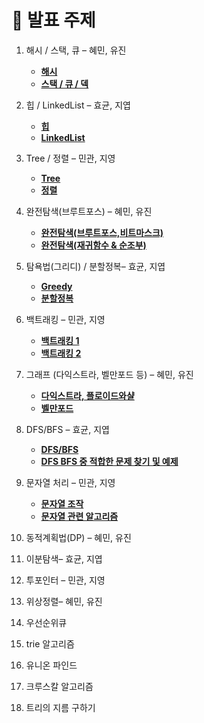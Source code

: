 # 📌 발표 주제
1. 해시 / 스택, 큐 – 혜민, 유진
    - [**해시**](<https://github.com/ssafycodingstudy/docs/blob/main/%E1%84%92%E1%85%A2%E1%84%89%E1%85%B5%20%E1%84%8C%E1%85%A5%E1%86%BC%E1%84%85%E1%85%B5.md>)
    - [**스택 / 큐 / 덱**](<https://github.com/ssafycodingstudy/docs/blob/main/Stack-Queue-Deque/Stack%20Queue%20Deque.md>)

2. 힙 / LinkedList – 효균, 지엽
    - [**힙**](<https://github.com/ssafycodingstudy/docs/blob/main/Heap.md>)
    - [**LinkedList**](<https://github.com/ssafycodingstudy/docs/blob/main/%EC%97%B0%EA%B2%B0%EB%A6%AC%EC%8A%A4%ED%8A%B8.md>)    

3. Tree / 정렬 – 민관, 지영
    - [**Tree**](<https://github.com/ssafycodingstudy/docs/blob/main/Tree.md>)
    - [**정렬**](<https://github.com/ssafycodingstudy/docs/blob/main/%EC%A0%95%EB%A0%AC%20%EC%95%8C%EA%B3%A0%EB%A6%AC%EC%A6%98.md>)

4. 완전탐색(브루트포스) – 혜민, 유진
    - [**완전탐색(브루트포스,비트마스크)**](<https://github.com/ssafycodingstudy/docs/blob/main/%E1%84%8B%E1%85%AA%E1%86%AB%E1%84%8C%E1%85%A5%E1%86%AB%E1%84%90%E1%85%A1%E1%86%B7%E1%84%89%E1%85%A2%E1%86%A8(%E1%84%87%E1%85%B3%E1%84%85%E1%85%AE%E1%84%90%E1%85%B3%E1%84%91%E1%85%A9%E1%84%89%E1%85%B3%2C%E1%84%87%E1%85%B5%E1%84%90%E1%85%B3%E1%84%86%E1%85%A1%E1%84%89%E1%85%B3%E1%84%8F%E1%85%B3).md>)
    - [**완전탐색(재귀함수 & 순조부)**](<https://github.com/ssafycodingstudy/docs/blob/main/%E1%84%8B%E1%85%AA%E1%86%AB%E1%84%8C%E1%85%A5%E1%86%AB%E1%84%90%E1%85%A1%E1%86%B7%E1%84%89%E1%85%A2%E1%86%A8(%E1%84%8C%E1%85%A2%E1%84%80%E1%85%B1%E1%84%92%E1%85%A1%E1%86%B7%E1%84%89%E1%85%AE%20%26%20%E1%84%89%E1%85%AE%E1%86%AB%E1%84%8C%E1%85%A9%E1%84%87%E1%85%AE).md>)

5. 탐욕법(그리디) / 분할정복– 효균, 지엽
    - [**Greedy**](<https://github.com/ssafycodingstudy/docs/blob/main/Greedy.md>)
    - [**분할정복**](<https://github.com/ssafycodingstudy/docs/blob/main/%EB%B6%84%ED%95%A0%EC%A0%95%EB%B3%B5%EB%B2%95.md>)

6. 백트래킹 – 민관, 지영
    - [**백트래킹 1**](<https://github.com/ssafycodingstudy/docs/blob/main/%EB%B0%B1%ED%8A%B8%EB%9E%98%ED%82%B9.md>)
    - [**백트래킹 2**](<https://github.com/ssafycodingstudy/docs/blob/main/%EB%B0%B1%ED%8A%B8%EB%9E%98%ED%82%B92.md>)

7. 그래프 (다익스트라, 벨만포드 등) – 혜민, 유진
    - [**다익스트라, 플로이드와샬**](<https://github.com/ssafycodingstudy/docs/blob/main/%EB%8B%A4%EC%9D%B5%EC%8A%A4%ED%8A%B8%EB%9D%BC%2C%ED%94%8C%EB%A1%9C%EC%9D%B4%EB%93%9C%EC%99%80%EC%83%AC/%EB%8B%A4%EC%9D%B5%EC%8A%A4%ED%8A%B8%EB%9D%BC%2C%ED%94%8C%EB%A1%9C%EC%9D%B4%EB%93%9C%EC%99%80%EC%83%AC.md>)
    - [**벨만포드**](<https://github.com/ssafycodingstudy/docs/blob/main/%E1%84%87%E1%85%A6%E1%86%AF%E1%84%86%E1%85%A1%E1%86%AB%E1%84%91%E1%85%A9%E1%84%83%E1%85%B3%20%E1%84%8B%E1%85%A1%E1%86%AF%E1%84%80%E1%85%A9%E1%84%85%E1%85%B5%E1%84%8C%E1%85%B3%E1%86%B7.md>)

8. DFS/BFS – 효균, 지엽
    - [**DFS/BFS**](<https://github.com/ssafycodingstudy/docs/blob/main/DFS%2CBFS.md>)
    - [**DFS BFS 중 적합한 문제 찾기 및 예제**](<https://github.com/ssafycodingstudy/docs/blob/main/DFS%20BFS%20%EC%A4%91%20%EC%A0%81%ED%95%A9%ED%95%9C%20%EB%AC%B8%EC%A0%9C%20%EC%B0%BE%EA%B8%B0%20%EB%B0%8F%20%EC%98%88%EC%A0%9C.md>)
9. 문자열 처리 – 민관, 지영
    - [**문자열 조작**](<https://github.com/ssafycodingstudy/docs/blob/main/%EB%AC%B8%EC%9E%90%EC%97%B4%20%EC%A1%B0%EC%9E%91.md>)
    - [**문자열 관련 알고리즘**](<https://github.com/ssafycodingstudy/docs/blob/main/%EB%AC%B8%EC%9E%90%EC%97%B42.md>)

10. 동적계획법(DP) – 혜민, 유진
11. 이분탐색– 효균, 지엽
12. 투포인터 – 민관, 지영
13. 위상정렬– 혜민, 유진
14. 우선순위큐
15. trie 알고리즘
16. 유니온 파인드
17. 크루스칼 알고리즘
18. 트리의 지름 구하기


